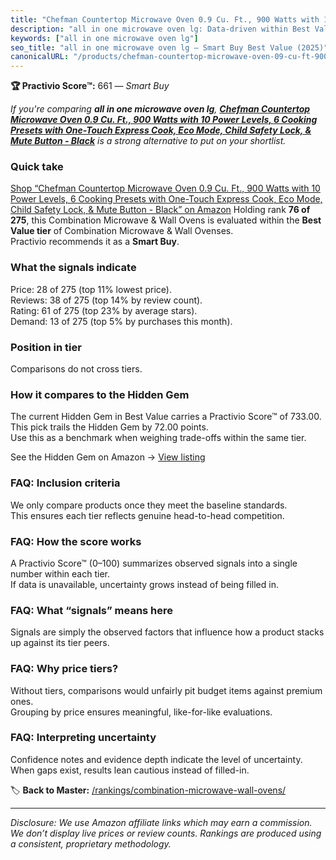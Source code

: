 ```yaml
---
title: "Chefman Countertop Microwave Oven 0.9 Cu. Ft., 900 Watts with 10 Power Levels, 6 Cooking Presets with One-Touch Express Cook, Eco Mode, Child Safety Lock, & Mute Button - Black"
description: "all in one microwave oven lg: Data-driven within Best Value ranking using the Practivio Score™. Positioned by quality, value, demand, findability, momentum."
keywords: ["all in one microwave oven lg"]
seo_title: "all in one microwave oven lg — Smart Buy Best Value (2025)"
canonicalURL: "/products/chefman-countertop-microwave-oven-09-cu-ft-900-watts-with-10-power-levels-6-cooking-presets-with-one-touch-express-cook-eco-mode-child-safety-lock-mute-button-black-B0DY9CXFGG/"
---
```


**🏆 Practivio Score™:** 661 — _Smart Buy_


*If you're comparing **all in one microwave oven lg**, **[Chefman Countertop Microwave Oven 0.9 Cu. Ft., 900 Watts with 10 Power Levels, 6 Cooking Presets with One-Touch Express Cook, Eco Mode, Child Safety Lock, & Mute Button - Black](https://www.amazon.com/dp/B0DY9CXFGG?tag=practivio-20)** is a strong alternative to put on your shortlist.*
### Quick take
[Shop “Chefman Countertop Microwave Oven 0.9 Cu. Ft., 900 Watts with 10 Power Levels, 6 Cooking Presets with One-Touch Express Cook, Eco Mode, Child Safety Lock, & Mute Button - Black” on Amazon](https://www.amazon.com/dp/B0DY9CXFGG?tag=practivio-20)
Holding rank **76 of 275**, this Combination Microwave & Wall Ovens is evaluated within the **Best Value tier** of Combination Microwave & Wall Ovenses.  
Practivio recommends it as a **Smart Buy**.

### What the signals indicate
Price: 28 of 275 (top 11% lowest price).  
Reviews: 38 of 275 (top 14% by review count).  
Rating: 61 of 275 (top 23% by average stars).  
Demand: 13 of 275 (top 5% by purchases this month).

### Position in tier
Comparisons do not cross tiers.

### How it compares to the Hidden Gem
The current Hidden Gem in Best Value carries a Practivio Score™ of 733.00.  
This pick trails the Hidden Gem by 72.00 points.  
Use this as a benchmark when weighing trade-offs within the same tier.  

See the Hidden Gem on Amazon → [View listing](https://www.amazon.com/dp/B0DY11H2PJ?tag=practivio-20)

### FAQ: Inclusion criteria
We only compare products once they meet the baseline standards.  
This ensures each tier reflects genuine head-to-head competition.

### FAQ: How the score works
A Practivio Score™ (0–100) summarizes observed signals into a single number within each tier.  
If data is unavailable, uncertainty grows instead of being filled in.

### FAQ: What “signals” means here
Signals are simply the observed factors that influence how a product stacks up against its tier peers.

### FAQ: Why price tiers?
Without tiers, comparisons would unfairly pit budget items against premium ones.  
Grouping by price ensures meaningful, like-for-like evaluations.

### FAQ: Interpreting uncertainty
Confidence notes and evidence depth indicate the level of uncertainty.  
When gaps exist, results lean cautious instead of filled-in.


🏷️ **Back to Master:** [/rankings/combination-microwave-wall-ovens/](/rankings/combination-microwave-wall-ovens/)

---
_Disclosure: We use Amazon affiliate links which may earn a commission. We don’t display live prices or review counts. Rankings are produced using a consistent, proprietary methodology._
